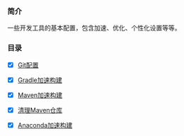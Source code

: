 ### 简介

  一些开发工具的基本配置，包含加速、优化、个性化设置等等。



### 目录
  - [x]  [Git配置](https://github.com/jayknoxqu/configuration/blob/master/git/gitconfig.ini)
  - [x]  [Gradle加速构建](https://github.com/jayknoxqu/configuration/blob/master/gradle/README.md)
  - [x]  [Maven加速构建](https://github.com/jayknoxqu/configuration/blob/master/maven/conf/README.md)
  - [x]  [清理Maven仓库](https://github.com/jayknoxqu/configuration/blob/master/maven/script/README.md)
  - [x]  [Anaconda加速构建](https://github.com/jayknoxqu/configuration/blob/master/anaconda/README.md)



